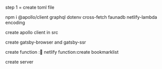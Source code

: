 step 1 = create toml file

npm i @apollo/client graphql dotenv cross-fetch faunadb netlify-lambda encoding

create apollo client in src

create gatsby-browser and gatsby-ssr

create function :🍩 netlify function:create bookmarklist

create server